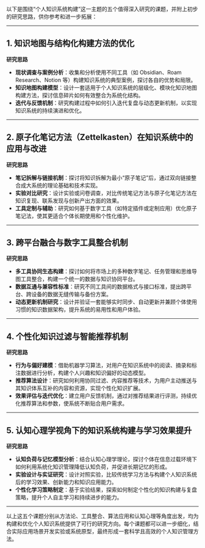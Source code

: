 以下是围绕“个人知识系统构建”这一主题的五个值得深入研究的课题，并附上初步的研究思路，供你参考和进一步拓展：

---

## 1. 知识地图与结构化构建方法的优化

**研究思路**  
- **现状调查与案例分析**：收集和分析使用不同工具（如 Obsidian、Roam Research、Notion 等）构建知识系统的典型案例，探讨各自的优势和局限。  
- **知识地图构建模型**：设计一套适用于个人知识系统的层级化、模块化知识地图构建方法，探讨信息碎片如何有效整合为系统化结构。  
- **迭代与反馈机制**：研究构建过程中如何引入迭代复盘与动态更新机制，以实现知识系统的持续演进和优化。

---

## 2. 原子化笔记方法（Zettelkasten）在知识系统中的应用与改进

**研究思路**  
- **笔记拆解与链接机制**：探讨将知识拆解为最小“原子笔记”后，通过双向链接整合成大系统的理论基础和技术实现。  
- **实验对比研究**：设计实验或问卷调查，对比传统笔记方法与原子化笔记方法在知识复现、联系发现与创新产出方面的效果。  
- **工具定制与辅助**：研究如何基于数字工具（如特定插件或定制应用）优化原子笔记法，使其更适合个体长期使用和个性化维护。

---

## 3. 跨平台融合与数字工具整合机制

**研究思路**  
- **多工具协同生态构建**：探讨如何将市场上的多种数字笔记、任务管理和思维导图工具整合，构建一个统一的数据与知识协同平台。  
- **数据互通与兼容性标准**：研究不同工具间的数据格式与接口标准，提出跨平台、跨设备的数据无缝传输与备份方案。  
- **动态更新机制研究**：设计并验证一套能够实时同步、自动更新并兼顾个体使用习惯的知识数据架构，提升系统的易用性和用户体验。

---

## 4. 个性化知识过滤与智能推荐机制

**研究思路**  
- **行为与偏好建模**：借助机器学习算法，对用户在知识系统中的阅读、摘录和标注数据进行分析，构建个人兴趣和知识偏好的动态模型。  
- **推荐算法设计**：研究如何利用协同过滤、内容推荐等技术，为用户主动推送与其知识体系互补的内容和资源，实现个性化知识扩展。  
- **效果评估与迭代优化**：建立用户反馈机制，通过对推荐结果进行评测，持续优化推荐算法和参数，使系统不断贴合用户需求。

---

## 5. 认知心理学视角下的知识系统构建与学习效果提升

**研究思路**  
- **认知负荷与记忆模型分析**：结合认知心理学理论，探讨个体在信息过载环境下如何利用系统化知识管理降低认知负荷，并促进长期记忆的形成。  
- **实验设计与实证研究**：设计对照实验，比较传统学习方法与构建个人知识系统后的学习效果、创新能力和知识应用能力。  
- **个性化学习策略制定**：基于实验结果，探索如何制定个性化的知识构建与复盘策略，提升个人自主学习和持续进步的能力。

---

以上这五个课题分别从方法论、工具整合、算法应用和认知心理等角度出发，均为构建和优化个人知识系统提供了可行的研究方向。每个课题都可以进一步细化，结合实际应用场景开发实验或系统原型，最终形成一套科学且高效的个人知识管理方法。